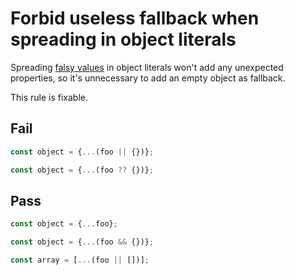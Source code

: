 # Forbid useless fallback when spreading in object literals

Spreading [falsy values](https://developer.mozilla.org/en-US/docs/Glossary/Falsy) in object literals won't add any unexpected properties, so it's unnecessary to add an empty object as fallback.

This rule is fixable.

## Fail

```js
const object = {...(foo || {})};
```

```js
const object = {...(foo ?? {})};
```

## Pass

```js
const object = {...foo};
```

```js
const object = {...(foo && {})};
```

```js
const array = [...(foo || [])];
```
